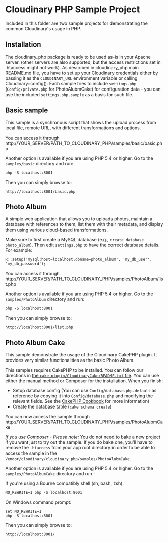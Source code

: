 Cloudinary PHP Sample Project
=============================

Included in this folder are two sample projects for demonstrating the common Cloudinary's usage in PHP.


## Installation

The cloudinary\_php package is ready to be used as-is in your Apache server. (other servers are also supported, but the access restrictions set in .htaccess might not work).
As described in cloudinary\_php main README.md file, you have to set up your Cloudinary credentials either by passing it as the `CLOUDINARY_URL` environment variable or calling Cloudinary::config().
Each sample tries to include `settings.php` (`Config/private.php` for PhotoAlubmCake) for configuration data - you can use the included `settings.php.sample` as a basis for such file.

## Basic sample

This sample is a synchronous script that shows the upload process from local file, remote URL, with different transformations and options.

You can access it through http://YOUR_SERVER/PATH_TO_CLOUDINARY_PHP/samples/basic/basic.php

Another option is available if you are using PHP 5.4 or higher. Go to the `samples/basic` directory and run:

    php -S localhost:8001

Then you can simply browse to:

	http://localhost:8001/basic.php


## Photo Album

A simple web application that allows you to uploads photos, maintain a database with references to them, list them with their metadata, and display them using various cloud-based transformations.

Make sure to first create a MySQL database (e.g., `create database photo_album`). Then edit `settings.php` to have the correct database details. For example:

    R::setup('mysql:host=localhost;dbname=photo_album', 'my_db_user', 'my_db_password');

You can access it through http://YOUR_SERVER/PATH_TO_CLOUDINARY_PHP/samples/PhotoAlbum/list.php

Another option is available if you are using PHP 5.4 or higher. Go to the `samples/PhotoAlbum` directory and run:

    php -S localhost:8001

Then you can simply browse to:

	http://localhost:8001/list.php

## Photo Album Cake

This sample demonstrate the usage of the Cloudinary CakePHP plugin. It provides very similar functionalities as the basic Photo Album.

This samples requires CakePHP to be installed. You can follow our directions in [the `cake_plugin/CloudinaryCake/README.txt` file](https://github.com/cloudinary/cloudinary_php/tree/master/cake_plugin/CloudinaryCake). You can use either the manual method or Composer for the installation. When you finish:

* Setup database config (You can use `Config/database.php.default` as reference by copying it into `Config/database.php` and modifying the relevant fields. See the [CakePHP Cookbook](http://book.cakephp.org/2.0/en/index.html) for more information)
* Create the database table (`cake schema create`)

You can now access the sample through http://YOUR_SERVER/PATH_TO_CLOUDINARY_PHP/samples/PhotoAlubmCake

*If you use Composer - Please note:* You do not need to bake a new project if you want just to try out the sample. If you do bake one, you'll have to remove the `.htaccess` from your app root directory in order to be able to access the sample in the `Vendor/cloudinary/cloudinary_php/samples/PhotoAlubmCake`.

Another option is available if you are using PHP 5.4 or higher. Go to the `samples/PhotoAlbumCake` directory and run -

If you're using a Bourne compatibly shell (sh, bash, zsh):

    NO_REWRITE=1 php -S localhost:8001

On Windows command prompt:

    set NO_REWRITE=1
    php -S localhost:8001

Then you can simply browse to:

	http://localhost:8001/

